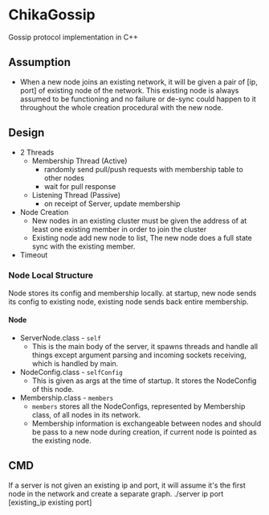 # ChikaGossip
Gossip protocol implementation in C++

## Assumption
- When a new node joins an existing network, it will be given a pair of [ip, port] of existing node of the network. This existing node is always assumed to be functioning and no failure or de-sync could happen to it throughout the whole creation procedural with the new node.
## Design
- 2 Threads
  - Membership Thread (Active)
    - randomly send pull/push requests with membership table to other nodes
    - wait for pull response
  - Listening Thread (Passive)
    - on receipt of Server, update membership
- Node Creation
  - New nodes in an existing cluster must be given the address of at least one existing member in order to join the cluster
  - Existing node add new node to list, The new node does a full state sync with the existing member.
- Timeout

### Node Local Structure
Node stores its config and membership locally.
at startup, new node sends its config to existing node, existing node sends back entire membership.

#### Node
- ServerNode.class - `self`
  - This is the main body of the server, it spawns threads and handle all things except argument parsing and incoming sockets receiving, which is handled by main.
- NodeConfig.class - `selfConfig`
  - This is given as args at the time of startup. It stores the NodeConfig of this node.
- Membership.class - `members`
  - `members` stores all the NodeConfigs, represented by Membership class, of all nodes in its network.
  - Membership information is exchangeable between nodes and should be pass to a new node during creation, if current node is pointed as the existing node.

## CMD
If a server is not given an existing ip and port, it will assume it's the first node in the network and create a separate graph.
./server ip port [existing_ip existing port]